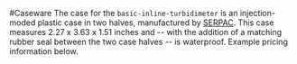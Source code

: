 #Caseware
The case for the `basic-inline-turbidimeter` is an injection-moded plastic case in two halves, manufactured by [SERPAC](http://www.serpac.com/). This case measures 2.27 x 3.63 x 1.51 inches and -- with the addition of a matching rubber seal between the two case halves -- is waterproof. Example pricing information below.

